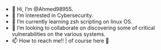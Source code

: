 - 👋 Hi, I’m @Ahmed98955.
- 👀 I’m interested in Cybersecurity.
- 🌱 I’m currently learning zsh scripting on linux OS.
- 💞️ I’m looking to collaborate on discovering some of critical vulnerabilities on the various systems. 
- 📫 How to reach me!! | of course here 🥰

<!---
Ahmed98955/Ahmed98955 is a ✨ special ✨ repository because its `README.md` (this file) appears on your GitHub profile.
You can click the Preview link to take a look at your changes.
--->
